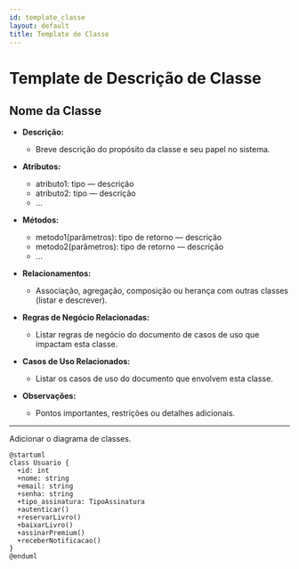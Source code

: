 ```yaml
---
id: template_classe
layout: default
title: Template de Classe
---
```


# Template de Descrição de Classe

## Nome da Classe

- **Descrição:**
    - Breve descrição do propósito da classe e seu papel no sistema.

- **Atributos:**
    - atributo1: tipo — descrição
    - atributo2: tipo — descrição
    - ...

- **Métodos:**
    - metodo1(parâmetros): tipo de retorno — descrição
    - metodo2(parâmetros): tipo de retorno — descrição
    - ...

- **Relacionamentos:**
    - Associação, agregação, composição ou herança com outras classes (listar e descrever).

- **Regras de Negócio Relacionadas:**
    - Listar regras de negócio do documento de casos de uso que impactam esta classe.

- **Casos de Uso Relacionados:**
    - Listar os casos de uso do documento que envolvem esta classe.

- **Observações:**
    - Pontos importantes, restrições ou detalhes adicionais.

---

Adicionar o diagrama de classes.

```plantuml
@startuml
class Usuario {
  +id: int
  +nome: string
  +email: string
  +senha: string
  +tipo_assinatura: TipoAssinatura
  +autenticar()
  +reservarLivro()
  +baixarLivro()
  +assinarPremium()
  +receberNotificacao()
}
@enduml
```